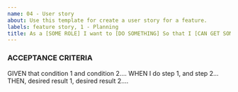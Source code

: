```yaml
---
name: 04 - User story
about: Use this template for create a user story for a feature.
labels: feature story, 1 - Planning
title: As a [SOME ROLE] I want to [DO SOMETHING] So that I [CAN GET SOME BENEFIT]
---
```


<!--- This states a scenario a user involved. The user stories are critical to lay out exactly who is going to do what, and for what reason(s).
EXAMPLE
As a logged-out user
I want to be able to sign in to a website
So that I can find acess my personal profile
--->

### ACCEPTANCE CRITERIA
<!--- These should not be too detailed (they don’t need to mention specific screens or a complete list of actions to execute the steps). These should read !--->

GIVEN that condition 1 and condition 2….
WHEN I do step 1, and step 2…
THEN, desired result 1, desired result 2….

<!-- EXAMPLE
Scenario: System user signs in with valid credentials
“Given I’m a logged-out system user
and I’m on the Sign-In page
When I fill in the “Username” and “Password” fields with my authentication credentials
and I click the Sign-In button
Then the system signs me in”
--->

<!--- These define a set of actual scenarios a tester could walk through to assert that the feature is complete. These are not detailed test scripts that you find in UAT. They are meant to convey a set of tests that all involved can walk through to understand how the feature will work. --->
